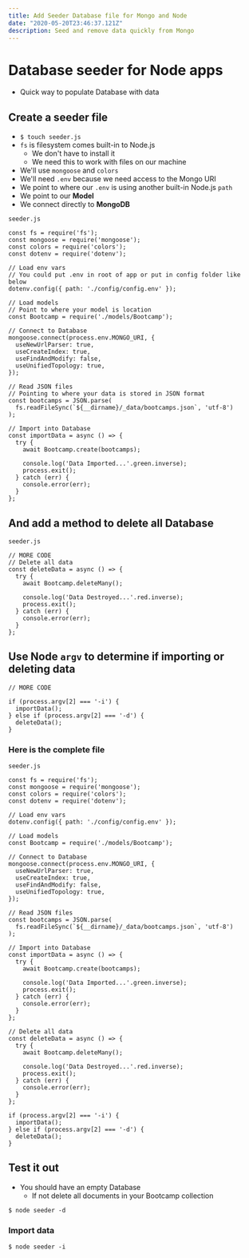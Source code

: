 ```yaml
---
title: Add Seeder Database file for Mongo and Node
date: "2020-05-20T23:46:37.121Z"
description: Seed and remove data quickly from Mongo
---
```


# Database seeder for Node apps
* Quick way to populate Database with data

## Create a seeder file
* `$ touch seeder.js`
* `fs` is filesystem comes built-in to Node.js
    - We don't have to install it
    - We need this to work with files on our machine
* We'll use `mongoose` and `colors`
* We'll need `.env` because we need access to the Mongo URI
* We point to where our `.env` is using another built-in Node.js `path`
* We point to our **Model**
* We connect directly to **MongoDB**

`seeder.js`

```
const fs = require('fs');
const mongoose = require('mongoose');
const colors = require('colors');
const dotenv = require('dotenv');

// Load env vars
// You could put .env in root of app or put in config folder like below
dotenv.config({ path: './config/config.env' });

// Load models
// Point to where your model is location
const Bootcamp = require('./models/Bootcamp');

// Connect to Database
mongoose.connect(process.env.MONGO_URI, {
  useNewUrlParser: true,
  useCreateIndex: true,
  useFindAndModify: false,
  useUnifiedTopology: true,
});

// Read JSON files
// Pointing to where your data is stored in JSON format
const bootcamps = JSON.parse(
  fs.readFileSync(`${__dirname}/_data/bootcamps.json`, 'utf-8')
);

// Import into Database
const importData = async () => {
  try {
    await Bootcamp.create(bootcamps);

    console.log('Data Imported...'.green.inverse);
    process.exit();
  } catch (err) {
    console.error(err);
  }
};
```

## And add a method to delete all Database
`seeder.js`

```
// MORE CODE
// Delete all data
const deleteData = async () => {
  try {
    await Bootcamp.deleteMany();

    console.log('Data Destroyed...'.red.inverse);
    process.exit();
  } catch (err) {
    console.error(err);
  }
};
```

## Use Node `argv` to determine if importing or deleting data
```
// MORE CODE

if (process.argv[2] === '-i') {
  importData();
} else if (process.argv[2] === '-d') {
  deleteData();
}
```

### Here is the complete file
`seeder.js`

```
const fs = require('fs');
const mongoose = require('mongoose');
const colors = require('colors');
const dotenv = require('dotenv');

// Load env vars
dotenv.config({ path: './config/config.env' });

// Load models
const Bootcamp = require('./models/Bootcamp');

// Connect to Database
mongoose.connect(process.env.MONGO_URI, {
  useNewUrlParser: true,
  useCreateIndex: true,
  useFindAndModify: false,
  useUnifiedTopology: true,
});

// Read JSON files
const bootcamps = JSON.parse(
  fs.readFileSync(`${__dirname}/_data/bootcamps.json`, 'utf-8')
);

// Import into Database
const importData = async () => {
  try {
    await Bootcamp.create(bootcamps);

    console.log('Data Imported...'.green.inverse);
    process.exit();
  } catch (err) {
    console.error(err);
  }
};

// Delete all data
const deleteData = async () => {
  try {
    await Bootcamp.deleteMany();

    console.log('Data Destroyed...'.red.inverse);
    process.exit();
  } catch (err) {
    console.error(err);
  }
};

if (process.argv[2] === '-i') {
  importData();
} else if (process.argv[2] === '-d') {
  deleteData();
}
```

## Test it out
* You should have an empty Database
    - If not delete all documents in your Bootcamp collection

`$ node seeder -d`

### Import data
`$ node seeder -i`
